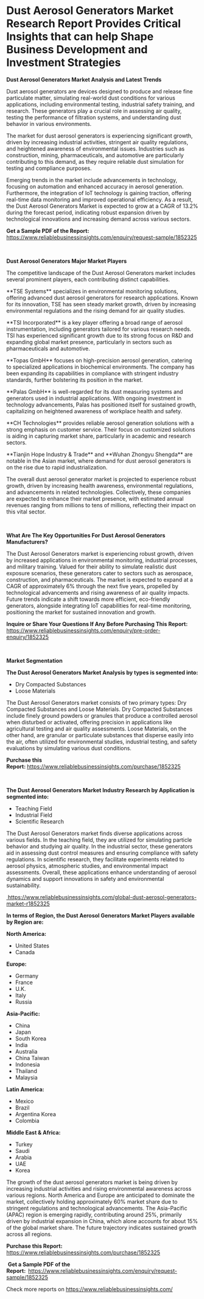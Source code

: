 <p><h1>Dust Aerosol Generators Market Research Report Provides Critical Insights that can help Shape Business Development and Investment Strategies</h1></p><p><strong>Dust Aerosol Generators Market Analysis and Latest Trends</strong></p>
<p><p>Dust aerosol generators are devices designed to produce and release fine particulate matter, simulating real-world dust conditions for various applications, including environmental testing, industrial safety training, and research. These generators play a crucial role in assessing air quality, testing the performance of filtration systems, and understanding dust behavior in various environments.</p><p>The market for dust aerosol generators is experiencing significant growth, driven by increasing industrial activities, stringent air quality regulations, and heightened awareness of environmental issues. Industries such as construction, mining, pharmaceuticals, and automotive are particularly contributing to this demand, as they require reliable dust simulation for testing and compliance purposes. </p><p>Emerging trends in the market include advancements in technology, focusing on automation and enhanced accuracy in aerosol generation. Furthermore, the integration of IoT technology is gaining traction, offering real-time data monitoring and improved operational efficiency. As a result, the Dust Aerosol Generators Market is expected to grow at a CAGR of 13.2% during the forecast period, indicating robust expansion driven by technological innovations and increasing demand across various sectors.</p></p>
<p><strong>Get a Sample PDF of the Report:&nbsp;</strong> <a href="https://www.reliablebusinessinsights.com/enquiry/request-sample/1852325?utm_campaign=2190&utm_medium=2&utm_source=Github&utm_content=ia&utm_term=12042025&utm_id=dust-aerosol-generators">https://www.reliablebusinessinsights.com/enquiry/request-sample/1852325</a></p>
<p>&nbsp;</p>
<p><strong>Dust Aerosol Generators Major Market Players</strong></p>
<p><p>The competitive landscape of the Dust Aerosol Generators market includes several prominent players, each contributing distinct capabilities. </p><p>**TSE Systems** specializes in environmental monitoring solutions, offering advanced dust aerosol generators for research applications. Known for its innovation, TSE has seen steady market growth, driven by increasing environmental regulations and the rising demand for air quality studies.</p><p>**TSI Incorporated** is a key player offering a broad range of aerosol instrumentation, including generators tailored for various research needs. TSI has experienced significant growth due to its strong focus on R&D and expanding global market presence, particularly in sectors such as pharmaceuticals and automotive.</p><p>**Topas GmbH** focuses on high-precision aerosol generation, catering to specialized applications in biochemical environments. The company has been expanding its capabilities in compliance with stringent industry standards, further bolstering its position in the market.</p><p>**Palas GmbH** is well-regarded for its dust measuring systems and generators used in industrial applications. With ongoing investment in technology advancements, Palas has positioned itself for sustained growth, capitalizing on heightened awareness of workplace health and safety.</p><p>**CH Technologies** provides reliable aerosol generation solutions with a strong emphasis on customer service. Their focus on customized solutions is aiding in capturing market share, particularly in academic and research sectors.</p><p>**Tianjin Hope Industry & Trade** and **Wuhan Zhongyu Shengda** are notable in the Asian market, where demand for dust aerosol generators is on the rise due to rapid industrialization.</p><p>The overall dust aerosol generator market is projected to experience robust growth, driven by increasing health awareness, environmental regulations, and advancements in related technologies. Collectively, these companies are expected to enhance their market presence, with estimated annual revenues ranging from millions to tens of millions, reflecting their impact on this vital sector.</p></p>
<p>&nbsp;</p>
<p><strong>What Are The Key Opportunities For Dust Aerosol Generators Manufacturers?</strong></p>
<p><p>The Dust Aerosol Generators market is experiencing robust growth, driven by increased applications in environmental monitoring, industrial processes, and military training. Valued for their ability to simulate realistic dust exposure scenarios, these generators cater to sectors such as aerospace, construction, and pharmaceuticals. The market is expected to expand at a CAGR of approximately 6% through the next five years, propelled by technological advancements and rising awareness of air quality impacts. Future trends indicate a shift towards more efficient, eco-friendly generators, alongside integrating IoT capabilities for real-time monitoring, positioning the market for sustained innovation and growth.</p></p>
<p><strong>Inquire or Share Your Questions If Any Before Purchasing This Report:</strong> <a href="https://www.reliablebusinessinsights.com/enquiry/pre-order-enquiry/1852325?utm_campaign=2190&utm_medium=2&utm_source=Github&utm_content=ia&utm_term=12042025&utm_id=dust-aerosol-generators">https://www.reliablebusinessinsights.com/enquiry/pre-order-enquiry/1852325</a></p>
<p>&nbsp;</p>
<p><strong>Market Segmentation</strong></p>
<p><strong>The Dust Aerosol Generators Market Analysis by types is segmented into:</strong></p>
<p><ul><li>Dry Compacted Substances</li><li>Loose Materials</li></ul></p>
<p><p>The Dust Aerosol Generators market consists of two primary types: Dry Compacted Substances and Loose Materials. Dry Compacted Substances include finely ground powders or granules that produce a controlled aerosol when disturbed or activated, offering precision in applications like agricultural testing and air quality assessments. Loose Materials, on the other hand, are granular or particulate substances that disperse easily into the air, often utilized for environmental studies, industrial testing, and safety evaluations by simulating various dust conditions.</p></p>
<p><strong>Purchase this Report:&nbsp;</strong><a href="https://www.reliablebusinessinsights.com/purchase/1852325?utm_campaign=2190&utm_medium=2&utm_source=Github&utm_content=ia&utm_term=12042025&utm_id=dust-aerosol-generators">https://www.reliablebusinessinsights.com/purchase/1852325</a></p>
<p>&nbsp;</p>
<p><strong>The Dust Aerosol Generators Market Industry Research by Application is segmented into:</strong></p>
<p><ul><li>Teaching Field</li><li>Industrial Field</li><li>Scientific Research</li></ul></p>
<p><p>The Dust Aerosol Generators market finds diverse applications across various fields. In the teaching field, they are utilized for simulating particle behavior and studying air quality. In the industrial sector, these generators aid in assessing dust control measures and ensuring compliance with safety regulations. In scientific research, they facilitate experiments related to aerosol physics, atmospheric studies, and environmental impact assessments. Overall, these applications enhance understanding of aerosol dynamics and support innovations in safety and environmental sustainability.</p></p>
<p><a href="https://www.reliablebusinessinsights.com/global-dust-aerosol-generators-market-r1852325?utm_campaign=2190&utm_medium=2&utm_source=Github&utm_content=ia&utm_term=12042025&utm_id=dust-aerosol-generators">&nbsp;https://www.reliablebusinessinsights.com/global-dust-aerosol-generators-market-r1852325</a></p>
<p><strong>In terms of Region, the Dust Aerosol Generators Market Players available by Region are:</strong></p>
<p>
    <p> <strong> North America: </strong>
        <ul>
            <li>United States</li>
            <li>Canada</li>
        </ul>
        </p> 
    <p> <strong> Europe: </strong>
        <ul>
            <li>Germany</li>
            <li>France</li>
            <li>U.K.</li>
            <li>Italy</li>
            <li>Russia</li>
        </ul>
        </p> 
    <p> <strong> Asia-Pacific: </strong>
        <ul>
            <li>China</li>
            <li>Japan</li>
            <li>South Korea</li>
            <li>India</li>
            <li>Australia</li>
            <li>China Taiwan</li>
            <li>Indonesia</li>
            <li>Thailand</li>
            <li>Malaysia</li>
        </ul>
        </p> 
    <p> <strong> Latin America: </strong>
        <ul>
            <li>Mexico</li>
            <li>Brazil</li>
            <li>Argentina Korea</li>
            <li>Colombia</li>
        </ul>
        </p> 
    <p> <strong> Middle East & Africa: </strong>
        <ul>
            <li>Turkey</li>
            <li>Saudi</li>
            <li>Arabia</li>
            <li>UAE</li>
            <li>Korea</li>
        </ul>
    </p>
    </p>
<p><p>The growth of the dust aerosol generators market is being driven by increasing industrial activities and rising environmental awareness across various regions. North America and Europe are anticipated to dominate the market, collectively holding approximately 60% market share due to stringent regulations and technological advancements. The Asia-Pacific (APAC) region is emerging rapidly, contributing around 25%, primarily driven by industrial expansion in China, which alone accounts for about 15% of the global market share. The future trajectory indicates sustained growth across all regions.</p></p>
<p><strong>Purchase this Report: </strong><a href="https://www.reliablebusinessinsights.com/purchase/1852325?utm_campaign=2190&utm_medium=2&utm_source=Github&utm_content=ia&utm_term=12042025&utm_id=dust-aerosol-generators">https://www.reliablebusinessinsights.com/purchase/1852325</a></p>
<p>&nbsp;<strong>Get a Sample PDF of the Report:&nbsp;&nbsp;</strong><a href="https://www.reliablebusinessinsights.com/enquiry/request-sample/1852325?utm_campaign=2190&utm_medium=2&utm_source=Github&utm_content=ia&utm_term=12042025&utm_id=dust-aerosol-generators">https://www.reliablebusinessinsights.com/enquiry/request-sample/1852325</a></p>
<p><strong></strong></p>
<p>Check more reports on <a href="https://www.reliablebusinessinsights.com/?utm_campaign=2190&utm_medium=2&utm_source=Github&utm_content=ia&utm_term=12042025&utm_id=dust-aerosol-generators">https://www.reliablebusinessinsights.com/</a></p>